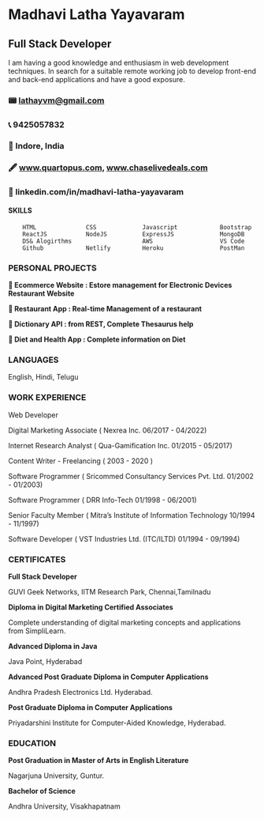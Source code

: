 #  Madhavi Latha Yayavaram #

## Full Stack Developer ## 

I am having a good knowledge and enthusiasm in web development techniques. In search for a suitable remote working job to develop
front-end and back-end applications and have a good exposure.

###  📟  lathayvm@gmail.com   
###  📞 9425057832
###  📝  Indore, India        
###  🖋   www.quartopus.com, www.chaselivedeals.com
### 🔖  linkedin.com/in/madhavi-latha-yayavaram 



#### SKILLS
        HTML              CSS             Javascript            Bootstrap
        ReactJS           NodeJS          ExpressJS             MongoDB
        DS& Alogirthms                    AWS                   VS Code
        Github            Netlify         Heroku                PostMan

### PERSONAL PROJECTS

**🛒  Ecommerce Website   : Estore management for Electronic Devices Restaurant Website**

**🥡  Restaurant App      : Real-time Management of a restaurant**
        
**📙  Dictionary API      : from REST, Complete Thesaurus help**
        
**🥘  Diet and Health App : Complete information on Diet**


### LANGUAGES
English,       Hindi,        Telugu



### WORK EXPERIENCE

Web Developer

Digital Marketing Associate                 ( Nexrea Inc. 06/2017 - 04/2022)
                  
Internet Research Analyst                   ( Qua-Gamification Inc. 01/2015 - 05/2017)
                  
Content Writer - Freelancing                ( 2003 - 2020 )
                  
Software Programmer                         ( Sricommed Consultancy Services Pvt. Ltd.   01/2002 - 01/2003)

Software Programmer                         ( DRR Info-Tech   01/1998 - 06/2001)

Senior Faculty Member                       ( Mitra’s Institute of Information Technology   10/1994 - 11/1997)

Software Developer                          ( VST Industries Ltd. (ITC/ILTD)    01/1994 - 09/1994)



### CERTIFICATES

**Full Stack Developer**

GUVI Geek Networks, IITM Research Park, Chennai,Tamilnadu 

**Diploma in Digital Marketing Certified Associates**

Complete understanding of digital marketing concepts and
applications from SimpliLearn. 

**Advanced Diploma in Java**

Java Point, Hyderabad

**Advanced Post Graduate Diploma in Computer Applications**

Andhra Pradesh Electronics Ltd. Hyderabad. 

**Post Graduate Diploma in Computer Applications**

Priyadarshini Institute for Computer-Aided Knowledge, Hyderabad.

### EDUCATION

**Post Graduation in Master of Arts in English Literature**

Nagarjuna University, Guntur.

**Bachelor of Science**

Andhra University, Visakhapatnam


